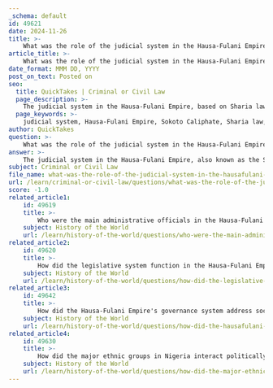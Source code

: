 ```yaml
---
_schema: default
id: 49621
date: 2024-11-26
title: >-
    What was the role of the judicial system in the Hausa-Fulani Empire?
article_title: >-
    What was the role of the judicial system in the Hausa-Fulani Empire?
date_format: MMM DD, YYYY
post_on_text: Posted on
seo:
  title: QuickTakes | Criminal or Civil Law
  page_description: >-
    The judicial system in the Hausa-Fulani Empire, based on Sharia law, was essential for maintaining order and delivering justice. Led by the Emir and supported by judges known as Alkali, it resolved disputes, enforced laws, and reinforced moral standards, contributing to the stability and legitimacy of the Caliphate.
  page_keywords: >-
    judicial system, Hausa-Fulani Empire, Sokoto Caliphate, Sharia law, Emir, Alkali, judges, conflict resolution, governance, Islamic principles, legal decisions, community standards, stability, authority, moral standards
author: QuickTakes
question: >-
    What was the role of the judicial system in the Hausa-Fulani Empire?
answer: >-
    The judicial system in the Hausa-Fulani Empire, also known as the Sokoto Caliphate, played a crucial role in maintaining order and administering justice within the empire. The judiciary was primarily based on Islamic principles, particularly Sharia law, which provided a framework for legal decisions and conflict resolution.\n\nAt the apex of the judicial system was the Emir, who held significant authority over both political and religious matters. Below the Emir, the Alkali (judges) were responsible for interpreting and applying Sharia law in various cases. The Alkali courts were essential in adjudicating disputes, ensuring that justice was served in accordance with Islamic teachings. This hierarchical structure allowed for a centralized and organized approach to governance and legal matters.\n\nThe judicial decisions made by the Alkali were not only focused on individual cases but also aimed at upholding the moral and ethical standards of the community. By resolving conflicts and enforcing laws, the judicial system contributed to the stability and cohesion of the Hausa-Fulani Empire. The integration of Islamic law into the governance framework helped to legitimize the authority of the Emir and reinforced the religious foundation of the state.\n\nIn summary, the judicial system in the Hausa-Fulani Empire was a vital component of its governance, providing a means to uphold justice, maintain order, and ensure adherence to Islamic principles, thereby contributing to the overall stability of the Caliphate.
subject: Criminal or Civil Law
file_name: what-was-the-role-of-the-judicial-system-in-the-hausafulani-empire.md
url: /learn/criminal-or-civil-law/questions/what-was-the-role-of-the-judicial-system-in-the-hausafulani-empire
score: -1.0
related_article1:
    id: 49619
    title: >-
        Who were the main administrative officials in the Hausa-Fulani Empire?
    subject: History of the World
    url: /learn/history-of-the-world/questions/who-were-the-main-administrative-officials-in-the-hausafulani-empire
related_article2:
    id: 49620
    title: >-
        How did the legislative system function in the Hausa-Fulani Empire?
    subject: History of the World
    url: /learn/history-of-the-world/questions/how-did-the-legislative-system-function-in-the-hausafulani-empire
related_article3:
    id: 49642
    title: >-
        How did the Hausa-Fulani Empire's governance system address social issues?
    subject: History of the World
    url: /learn/history-of-the-world/questions/how-did-the-hausafulani-empires-governance-system-address-social-issues
related_article4:
    id: 49630
    title: >-
        How did the major ethnic groups in Nigeria interact politically in pre-colonial times?
    subject: History of the World
    url: /learn/history-of-the-world/questions/how-did-the-major-ethnic-groups-in-nigeria-interact-politically-in-precolonial-times
---
```


&nbsp;